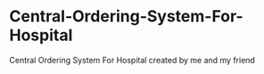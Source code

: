 # Central-Ordering-System-For-Hospital
Central Ordering System For Hospital created by me and my friend

